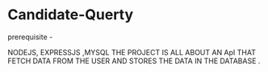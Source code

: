 # Candidate-Querty
prerequisite - 

  NODEJS, EXPRESSJS ,MYSQL
  THE PROJECT IS ALL ABOUT AN ApI THAT FETCH DATA FROM THE USER AND STORES THE DATA IN THE DATABASE .
